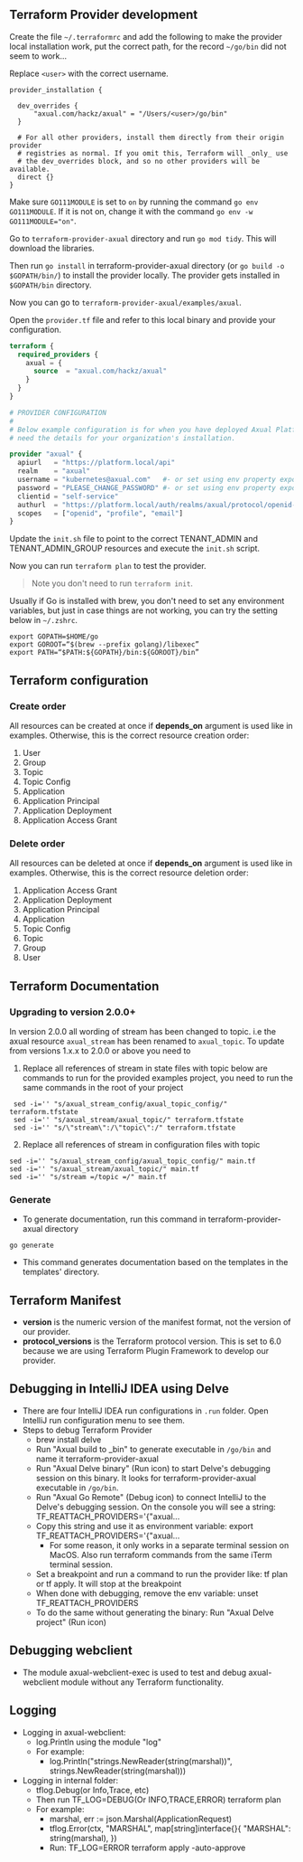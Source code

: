 ## Terraform Provider development

Create the file `~/.terraformrc` and add the following to make the provider local installation work,
put the correct path, for the record `~/go/bin` did not seem to work... 

Replace `<user>` with the correct username.

```shell
provider_installation {

  dev_overrides {
      "axual.com/hackz/axual" = "/Users/<user>/go/bin"
  }

  # For all other providers, install them directly from their origin provider
  # registries as normal. If you omit this, Terraform will _only_ use
  # the dev_overrides block, and so no other providers will be available.
  direct {}
}
```

Make sure `GO111MODULE` is set to `on` by running the command `go env GO111MODULE`. 
If it is not on, change it with the command `go env -w GO111MODULE="on"`.

Go to `terraform-provider-axual` directory and run `go mod tidy`. 
This will download the libraries.

Then run `go install` in terraform-provider-axual directory
(or `go build -o $GOPATH/bin/`) to install the provider locally. 
The provider gets installed in `$GOPATH/bin` directory.

Now you can go to `terraform-provider-axual/examples/axual`.

Open the `provider.tf` file and refer to this local binary and provide your configuration.

```terraform
terraform {
  required_providers {
    axual = {
      source  = "axual.com/hackz/axual"
    }
  }
}

# PROVIDER CONFIGURATION
#
# Below example configuration is for when you have deployed Axual Platform locally. Contact your administrator if you
# need the details for your organization's installation.

provider "axual" {
  apiurl   = "https://platform.local/api"
  realm    = "axual"
  username = "kubernetes@axual.com"   #- or set using env property export AXUAL_AUTH_USERNAME=
  password = "PLEASE_CHANGE_PASSWORD" #- or set using env property export AXUAL_AUTH_PASSWORD=
  clientid = "self-service"
  authurl  = "https://platform.local/auth/realms/axual/protocol/openid-connect/token"
  scopes   = ["openid", "profile", "email"]
}
```

Update the `init.sh` file to point to the correct TENANT_ADMIN and TENANT_ADMIN_GROUP resources and
execute the `init.sh` script.

Now you can run `terraform plan` to test the provider.
> Note you don't need to run `terraform init`.

Usually if Go is installed with brew, you don't need to set any environment variables,
but just in case things are not working, you can try the setting below in `~/.zshrc`.

```shell
export GOPATH=$HOME/go
export GOROOT=“$(brew --prefix golang)/libexec”
export PATH=“$PATH:${GOPATH}/bin:${GOROOT}/bin”
```

## Terraform configuration
### Create order
All resources can be created at once if **depends_on** argument is used like in examples.
Otherwise, this is the correct resource creation order:
1. User
2. Group
3. Topic
4. Topic Config
5. Application
6. Application Principal
7. Application Deployment 
8. Application Access Grant

### Delete order
All resources can be deleted at once if **depends_on** argument is used like in examples.
Otherwise, this is the correct resource deletion order:
1. Application Access Grant
2. Application Deployment
3. Application Principal
4. Application
5. Topic Config
6. Topic
7. Group
8. User

## Terraform Documentation

### Upgrading to version 2.0.0+
In version 2.0.0 all wording of stream has been changed to topic. i.e the axual resource `axual_stream` has been renamed to `axual_topic`. To update from versions 1.x.x to 2.0.0 or above you need to 
1. Replace all references of stream in state files with topic
 below are commands to run for the provided examples project, you need to run the same commands in the root of your project
 ```shell
  sed -i='' "s/axual_stream_config/axual_topic_config/" terraform.tfstate
  sed -i='' "s/axual_stream/axual_topic/" terraform.tfstate
  sed -i='' "s/\"stream\":/\"topic\":/" terraform.tfstate
 ```
2. Replace all references of stream in configuration files with topic
 ```shell
sed -i='' "s/axual_stream_config/axual_topic_config/" main.tf
sed -i='' "s/axual_stream/axual_topic/" main.tf
sed -i='' "s/stream =/topic =/" main.tf
 ```

### Generate

- To generate documentation, run this command in terraform-provider-axual directory
```shell
go generate
```
- This command generates documentation based on the templates in the templates' directory.

## Terraform Manifest

- **version** is the numeric version of the manifest format, not the version of our provider.
- **protocol_versions** is the Terraform protocol version. This is set to 6.0 because we are using Terraform Plugin Framework to develop our provider.

## Debugging in IntelliJ IDEA using Delve
- There are four IntelliJ IDEA run configurations in `.run` folder. Open IntelliJ run configuration menu to see them.
- Steps to debug Terraform Provider
  - brew install delve
  - Run "Axual build to _bin" to generate executable in `/go/bin` and name it terraform-provider-axual
  - Run "Axual Delve binary" (Run icon) to start Delve's debugging session on this binary. It looks for terraform-provider-axual executable in `/go/bin`.
  - Run "Axual Go Remote" (Debug icon) to connect IntelliJ to the Delve's debugging session. On the console you will see a string: TF_REATTACH_PROVIDERS='{"axual...
  - Copy this string and use it as environment variable: export TF_REATTACH_PROVIDERS='{"axual...
    - For some reason, it only works in a separate terminal session on MacOS. Also run terraform commands from the same iTerm terminal session.
  - Set a breakpoint and run a command to run the provider like: tf plan or tf apply. It will stop at the breakpoint
  - When done with debugging, remove the env variable: unset TF_REATTACH_PROVIDERS
  - To do the same without generating the binary: Run "Axual Delve project" (Run icon)


## Debugging webclient
- The module axual-webclient-exec is used to test and debug axual-webclient module without any Terraform functionality.

## Logging
- Logging in axual-webclient:
  - log.Println using the module "log"
  - For example:
    - log.Println("strings.NewReader(string(marshal))", strings.NewReader(string(marshal)))
- Logging in internal folder:
  - tflog.Debug(or Info,Trace, etc)
  - Then run TF_LOG=DEBUG(Or INFO,TRACE,ERROR) terraform plan
  - For example:
    - marshal, err := json.Marshal(ApplicationRequest)
    - tflog.Error(ctx, "MARSHAL", map[string]interface{}{
      "MARSHAL": string(marshal),
      })
    - Run: TF_LOG=ERROR terraform apply -auto-approve
